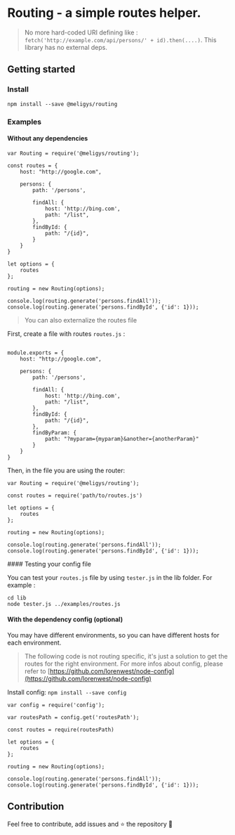 # Routing - a simple routes helper.

> No more hard-coded URI defining like : `fetch('http://example.com/api/persons/' + id).then(....)`. This library has no external deps.

## Getting started

### Install

`npm install --save @meligys/routing`

### Examples

#### Without any dependencies


```
var Routing = require('@meligys/routing');

const routes = {
    host: "http://google.com",

    persons: {
        path: '/persons',

        findAll: {
            host: 'http://bing.com',
            path: "/list",
        },
        findById: {
            path: "/{id}",
        }
    }
}

let options = {
    routes
};

routing = new Routing(options);

console.log(routing.generate('persons.findAll'));
console.log(routing.generate('persons.findById', {'id': 1}));
```

> You can also externalize the routes file


First, create a file with routes `routes.js` :

```

module.exports = {
    host: "http://google.com",

    persons: {
        path: '/persons',

        findAll: {
            host: 'http://bing.com',
            path: "/list",
        },
        findById: {
            path: "/{id}",
        },
        findByParam: {
            path: "?myparam={myparam}&another={anotherParam}"
        }
    }
}

```

Then, in the file you are using the router:

```
var Routing = require('@meligys/routing');

const routes = require('path/to/routes.js')

let options = {
    routes
};

routing = new Routing(options);

console.log(routing.generate('persons.findAll'));
console.log(routing.generate('persons.findById', {'id': 1}));
```

#### Testing your config file

You can test your `routes.js` file by using `tester.js` in the lib folder.
For example :
```
cd lib
node tester.js ../examples/routes.js
```

#### With the dependency config (optional)

You may have different environments, so you can have different hosts for each environment.

> The following code is not routing specific, it's just a solution to get the routes for the right environment. For more infos about config, please refer to [https://github.com/lorenwest/node-config](https://github.com/lorenwest/node-config)

Install config: `npm install --save config`

```
var config = require('config');

var routesPath = config.get('routesPath');

const routes = require(routesPath)

let options = {
    routes
};

routing = new Routing(options);

console.log(routing.generate('persons.findAll'));
console.log(routing.generate('persons.findById', {'id': 1}));

```

## Contribution

Feel free to contribute, add issues and :star: the repository :sparkler:
